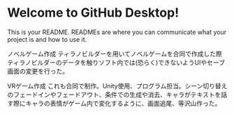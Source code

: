# Welcome to GitHub Desktop!

This is your README. READMEs are where you can communicate what your project is and how to use it.

ノベルゲーム作成
ティラノビルダーを用いてノベルゲームを合同で作成した際ティラノビルダーのデータを触りソフト内では(恐らく)できないようUIやセーブ画面の変更を行った。

VRゲーム作成
これも合同で制作。Unity使用、プログラム担当。シーン切り替えのフェードインやフェードアウト、条件での生成や消去、キャラがテキストを話す際にキャラの表情がゲーム内で変化するように、画面追尾、等沢山作った。
